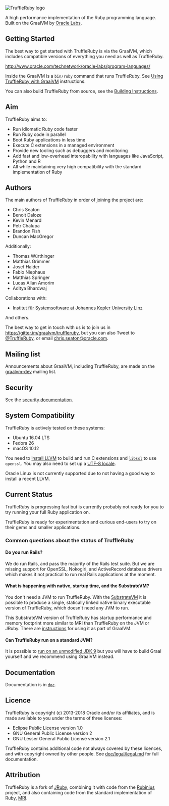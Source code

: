 ![TruffleRuby logo](logo/png/truffleruby_logo_horizontal_medium.png)

A high performance implementation of the Ruby programming language. Built on the
GraalVM by [Oracle Labs](https://labs.oracle.com).

## Getting Started

The best way to get started with TruffleRuby is via the GraalVM, which includes
compatible versions of everything you need as well as TruffleRuby.

http://www.oracle.com/technetwork/oracle-labs/program-languages/

Inside the GraalVM is a `bin/ruby` command that runs TruffleRuby.
See [Using TruffleRuby with GraalVM](doc/user/using-graalvm.md)
instructions.

You can also build TruffleRuby from source, see the
[Building Instructions](doc/contributor/workflow.md).

## Aim

TruffleRuby aims to:

* Run idiomatic Ruby code faster
* Run Ruby code in parallel
* Boot Ruby applications in less time
* Execute C extensions in a managed environment
* Provide new tooling such as debuggers and monitoring
* Add fast and low-overhead interopability with languages like JavaScript, Python and R
* All while maintaining very high compatibility with the standard implementation of Ruby

## Authors

The main authors of TruffleRuby in order of joining the project are:

* Chris Seaton
* Benoit Daloze
* Kevin Menard
* Petr Chalupa
* Brandon Fish
* Duncan MacGregor

Additionally:

* Thomas Würthinger
* Matthias Grimmer
* Josef Haider
* Fabio Niephaus
* Matthias Springer
* Lucas Allan Amorim
* Aditya Bhardwaj

Collaborations with:

* [Institut für Systemsoftware at Johannes Kepler University
   Linz](http://ssw.jku.at)

And others.

The best way to get in touch with us is to join us in
https://gitter.im/graalvm/truffleruby, but you can also Tweet to
[@TruffleRuby](https://twitter.com/truffleruby), or email
chris.seaton@oracle.com.

## Mailing list

Announcements about GraalVM, including TruffleRuby, are made on the
[graalvm-dev](https://oss.oracle.com/mailman/listinfo/graalvm-dev) mailing list.

## Security

See the [security documentation](doc/user/security.md).

## System Compatibility

TruffleRuby is actively tested on these systems:

* Ubuntu 16.04 LTS
* Fedora 26
* macOS 10.12

You need to [install LLVM](doc/user/installing-llvm.md) to build and run C
extensions and [`libssl`](doc/user/installing-libssl.md) to use `openssl`. You
may also need to set up a [UTF-8 locale](doc/user/utf8-locale.md).

Oracle Linux is not currently supported due to not having a good way to install
a recent LLVM.

## Current Status

TruffleRuby is progressing fast but is currently probably not ready for you to
try running your full Ruby application on.

TruffleRuby is ready for experimentation and curious end-users to try on their
gems and smaller applications.

### Common questions about the status of TruffleRuby

#### Do you run Rails?

We do run Rails, and pass the majority of the Rails test suite. But we are
missing support for OpenSSL, Nokogiri, and ActiveRecord database drivers
which makes it not practical to run real Rails applications at the moment.

#### What is happening with native, startup time, and the SubstrateVM?

You don't need a JVM to run TruffleRuby. With the
[SubstrateVM](doc/user/svm.md)
it is possible to produce a single, statically linked native binary executable
version of TruffleRuby, which doesn't need any JVM to run.

This SubstrateVM version of TruffleRuby has startup performance and memory
footprint more similar to MRI than TruffleRuby on the JVM or JRuby. There are
[instructions](doc/user/svm.md)
for using it as part of GraalVM.

#### Can TruffleRuby run on a standard JVM?

It is possible to [run on an unmodified JDK 9](doc/user/using-java9.md) but you
will have to build Graal yourself and we recommend using GraalVM instead.

## Documentation

Documentation is in [`doc`](doc).

## Licence

TruffleRuby is copyright (c) 2013-2018 Oracle and/or its
affiliates, and is made available to you under the terms of three licenses:

* Eclipse Public License version 1.0
* GNU General Public License version 2
* GNU Lesser General Public License version 2.1

TruffleRuby contains additional code not always covered by these licences, and
with copyright owned by other people. See
[doc/legal/legal.md](doc/legal/legal.md) for full documentation.

## Attribution

TruffleRuby is a fork of [JRuby](https://github.com/jruby/jruby), combining it
with code from the [Rubinius](https://github.com/rubinius/rubinius) project, and
also containing code from the standard implementation of Ruby,
[MRI](https://github.com/ruby/ruby).
